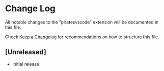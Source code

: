 # Change Log

All notable changes to the "piratesvscode" extension will be documented in this file.

Check [Keep a Changelog](http://keepachangelog.com/) for recommendations on how to structure this file.

## [Unreleased]

- Initial release
